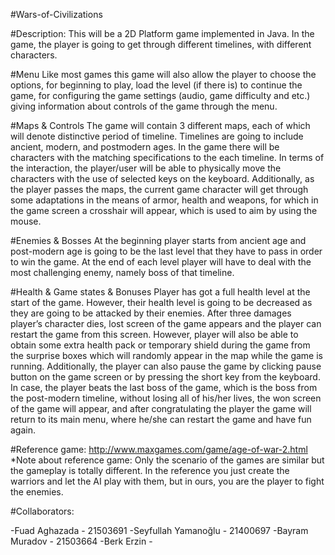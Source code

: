 #Wars-of-Civilizations

#Description: This will be a 2D Platform game implemented in Java. In the game, the player is going to get through different timelines, with different characters. 

#Menu 
Like most games this game will also allow the player to choose the options, for beginning to play, load the level (if there is) to continue the game, for configuring the game settings (audio, game difficulty and etc.) giving information about controls of the game through the menu.

#Maps & Controls
The game will contain 3 different maps, each of which will denote distinctive period of timeline.
Timelines are going to include ancient, modern, and postmodern ages. In the game there will be characters with the matching specifications to the each timeline. In terms of the interaction, the player/user will be able to physically move the characters with the use of selected keys on the keyboard. Additionally, as the player passes the maps, the current game character will get through some adaptations in the means of armor, health and weapons, for which in the game screen a crosshair will appear, which is used to aim by using the mouse.  

#Enemies & Bosses
At the beginning player starts from ancient age and post-modern age is going to be the last level that they  have to pass in order to win the game. At the end of each level player will have to deal with the most challenging enemy, namely boss of that timeline. 

#Health & Game states & Bonuses
Player has got a full health level at the start of the game. However, their health level is going to be decreased as they are going to be attacked by their enemies. After three damages player’s character dies, lost screen of the game appears and the player can restart the game from this screen. However, player will also be able to obtain some extra health pack or temporary shield during the game from the surprise boxes which will randomly appear in the map while the game is running. Additionally, the player can also pause the game by clicking pause button on the game screen or by pressing the short key from the keyboard. In case, the player beats the last boss of the game, which is the boss from the post-modern timeline, without losing all of his/her lives, the won screen of the game will appear, and after congratulating the player the game will return to its main menu, where he/she can restart the game and have fun again. 


#Reference game: http://www.maxgames.com/game/age-of-war-2.html
*Note about reference game: Only the scenario of the games are similar but the gameplay is totally different. In the reference you just create the warriors and let the AI play with them, but in ours, you are the player to fight the enemies. 


#Collaborators:

-Fuad Aghazada - 21503691
-Seyfullah Yamanoğlu - 21400697
-Bayram Muradov - 21503664
-Berk Erzin - 
